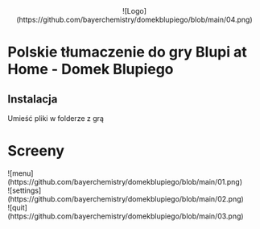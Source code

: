 <center>![Logo](https://github.com/bayerchemistry/domekblupiego/blob/main/04.png)</center>
<h1>Polskie tłumaczenie do gry Blupi at Home - Domek Blupiego</h1>
<h2>Instalacja</h2>
Umieść pliki w folderze z grą
<h1>Screeny</h1>
![menu](https://github.com/bayerchemistry/domekblupiego/blob/main/01.png)<br>
![settings](https://github.com/bayerchemistry/domekblupiego/blob/main/02.png)<br>
![quit](https://github.com/bayerchemistry/domekblupiego/blob/main/03.png)<br>
